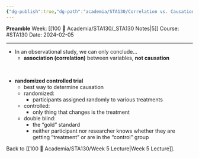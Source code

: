 ```yaml
---
{"dg-publish":true,"dg-path":"academia/STA130/Correlation vs. Causation.md","permalink":"/academia/sta-130/correlation-vs-causation/","created":"2024-02-05T23:11:06.831-05:00","updated":"2024-02-13T19:45:58.918-05:00"}
---
```


**Preamble**
Week: [[100 📒 Academia/STA130/_STA130 Notes\|5]]
Course: #STA130
Date: 2024-02-05

---
- In an observational study, we can only conclude…
	- **association (correlation)** between variables, **not causation**

<br>

- **randomized controlled trial**
	- best way to determine causation
	- randomized:
		- participants assigned randomly to various treatments
	- controlled:
		- only thing that changes is the treatment
	- double blind:
		- the “gold” standard
		- neither participant nor researcher knows whether they are getting “treatment” or are in the “control” group

Back to [[100 📒 Academia/STA130/Week 5 Lecture\|Week 5 Lecture]].